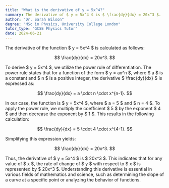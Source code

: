 ```yaml
---
title: "What is the derivative of y = 5x^4?"
summary: The derivative of $ y = 5x^4 $ is $ \frac{dy}{dx} = 20x^3 $.
author: "Dr. Sarah Wilson"
degree: "MSc in Physics, University College London"
tutor_type: "GCSE Physics Tutor"
date: 2024-06-21
---
```


The derivative of the function $ y = 5x^4 $ is calculated as follows:

$$
\frac{dy}{dx} = 20x^3.
$$

To derive $ y = 5x^4 $, we utilize the power rule of differentiation. The power rule states that for a function of the form $ y = ax^n $, where $ a $ is a constant and $ n $ is a positive integer, the derivative $ \frac{dy}{dx} $ is expressed as:

$$
\frac{dy}{dx} = a \cdot n \cdot x^{n-1}.
$$

In our case, the function is $ y = 5x^4 $, where $ a = 5 $ and $ n = 4 $. To apply the power rule, we multiply the coefficient $ 5 $ by the exponent $ 4 $ and then decrease the exponent by $ 1 $. This results in the following calculation:

$$
\frac{dy}{dx} = 5 \cdot 4 \cdot x^{4-1}.
$$

Simplifying this expression yields:

$$
\frac{dy}{dx} = 20x^3.
$$

Thus, the derivative of $ y = 5x^4 $ is $ 20x^3 $. This indicates that for any value of $ x $, the rate of change of $ y $ with respect to $ x $ is represented by $ 20x^3 $. Understanding this derivative is essential in various fields of mathematics and science, such as determining the slope of a curve at a specific point or analyzing the behavior of functions.
    